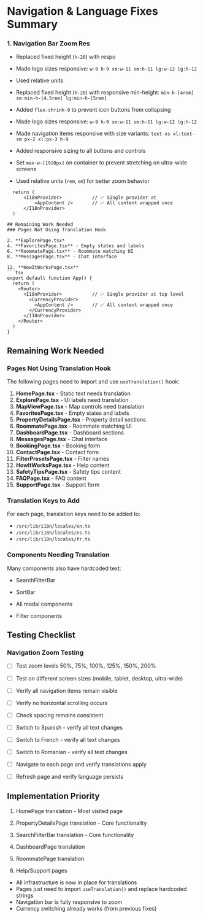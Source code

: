 # Navigation & Language Fixes Summary

### 1. Navigation Bar Zoom Res

- Replaced fixed height (`h-20`) with respo
- Made logo sizes responsive: `w-9 h-9 sm:w-11 sm:h-11 lg:w-12 lg:h-12`

- Used relative units
- Replaced fixed height (`h-20`) with responsive min-height: `min-h-[4rem] sm:min-h-[4.5rem] lg:min-h-[5rem]`
- Added `flex-shrink-0` to prevent icon buttons from collapsing
- Made logo sizes responsive: `w-9 h-9 sm:w-11 sm:h-11 lg:w-12 lg:h-12`
- Made navigation items responsive with size variants: `text-xs xl:text-sm px-2 xl:px-3 h-9`
- Added responsive sizing to all buttons and controls
- Set `max-w-[1920px]` on container to prevent stretching on ultra-wide screens
- Used relative units (`rem`, `em`) for better zoom behavior

```tsx
  return (
      <I18nProvider>           // ✅ Single provider at 
          <AppContent />       // ✅ All content wrapped once
      </I18nProvider>
  )

## Remaining Work Needed
### Pages Not Using Translation Hook

2. **ExplorePage.tsx*
4. **FavoritesPage.tsx** - Empty states and labels
6. **RoommatePage.tsx** - Roommate matching UI
8. **MessagesPage.tsx** - Chat interface

12. **HowItWorksPage.tsx**
```tsx
export default function App() {
  return (
    <Router>
      <I18nProvider>           // ✅ Single provider at top level
        <CurrencyProvider>
          <AppContent />       // ✅ All content wrapped once
        </CurrencyProvider>
      </I18nProvider>
    </Router>
  )
}
```

## Remaining Work Needed

### Pages Not Using Translation Hook
The following pages need to import and use `useTranslation()` hook:

1. **HomePage.tsx** - Static text needs translation
2. **ExplorePage.tsx** - UI labels need translation  
3. **MapViewPage.tsx** - Map controls need translation
4. **FavoritesPage.tsx** - Empty states and labels
5. **PropertyDetailsPage.tsx** - Property detail sections
6. **RoommatePage.tsx** - Roommate matching UI
7. **DashboardPage.tsx** - Dashboard sections
8. **MessagesPage.tsx** - Chat interface
9. **BookingPage.tsx** - Booking form
10. **ContactPage.tsx** - Contact form
11. **FilterPresetsPage.tsx** - Filter names
12. **HowItWorksPage.tsx** - Help content
13. **SafetyTipsPage.tsx** - Safety tips content
14. **FAQPage.tsx** - FAQ content
15. **SupportPage.tsx** - Support form

### Translation Keys to Add
For each page, translation keys need to be added to:
- `/src/lib/i18n/locales/en.ts`
- `/src/lib/i18n/locales/es.ts`
- `/src/lib/i18n/locales/fr.ts`


### Components Needing Translation
Many components also have hardcoded text:

- SearchFilterBar

- SortBar
- All modal components
- Filter components

## Testing Checklist

### Navigation Zoom Testing
- [ ] Test zoom levels 50%, 75%, 100%, 125%, 150%, 200%
- [ ] Test on different screen sizes (mobile, tablet, desktop, ultra-wide)
- [ ] Verify all navigation items remain visible
- [ ] Verify no horizontal scrolling occurs
- [ ] Check spacing remains consistent


- [ ] Switch to Spanish - verify all text changes
- [ ] Switch to French - verify all text changes
- [ ] Switch to Romanian - verify all text changes
- [ ] Navigate to each page and verify translations apply
- [ ] Refresh page and verify language persists


## Implementation Priority


1. HomePage translation - Most visited page
2. PropertyDetailsPage translation - Core functionality
3. SearchFilterBar translation - Core functionality



5. DashboardPage translation

7. RoommatePage translation



9. Help/Support pages



- All infrastructure is now in place for translations
- Pages just need to import `useTranslation()` and replace hardcoded strings
- Navigation bar is fully responsive to zoom
- Currency switching already works (from previous fixes)
